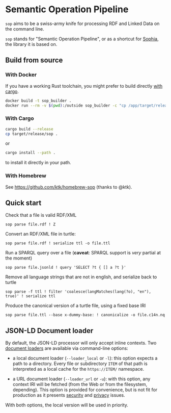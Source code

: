 Semantic Operation Pipeline
===========================

`sop` aims to be a swiss-army knife for processing RDF and Linked Data on the command line.

`sop` stands for "Semantic Operation Pipeline",
or as a shortcut for [Sophia](https://github.com/pchampin/sophia_rs),
the library it is based on.

## Build from source

### With Docker

If you have a working Rust toolchain, you might prefer to build directly [with cargo](#with_cargo).

```bash
docker build -t sop_builder .
docker run --rm -v $(pwd):/outside sop_builder -c "cp /app/target/release/sop /outside"
```

### With Cargo

```bash
cargo build --release
cp target/release/sop .
```

or

```bash
cargo install --path .
```
to install it directly in your path.

### With Homebrew

See https://github.com/ktk/homebrew-sop (thanks to @ktk).


## Quick start

Check that a file is valid RDF/XML
```
sop parse file.rdf ! Z
```

Convert an RDF/XML file in turtle:
```
sop parse file.rdf ! serialize ttl -o file.ttl
```

Run a SPARQL query over a file (**caveat**: SPARQL support is *very* partial at the moment)
```
sop parse file.jsonld ! query 'SELECT ?t { [] a ?t }'
```

Remove all language strings that are not in english, and serialize back to turtle
```
sop parse -f ttl ! filter 'coalesce(langMatches(lang(?o), "en"), true)' ! serialize ttl
```

Produce the canonical version of a turtle file, using a fixed base IRI
```
sop parse file.ttl --base x-dummy-base: ! canonicalize -o file.c14n.nq
```

## JSON-LD Document loader

By default, the JSON-LD processor will only accept inline contexts.
Two [document loaders](https://www.w3.org/TR/json-ld11-api/#remote-document-and-context-retrieval)
are available via command-line options:

* a local document loader (`--loader_local` or `-l`):
  this option expects a path to a directory.
  Every file or subdirectory `ITEM` of that path is interpreted as a local cache for the
  `https://ITEM/` namespace.

* a URL document loader (`--loader_url` or `-u`):
  with this option, any context IRI will be fetched
  (from the Web or from the filesystem, depending).
  This option is provided for convenience,
  but is not fit for production as it presents
  [security](https://www.w3.org/TR/json-ld11/#iana-security)
  and [privacy](https://www.w3.org/TR/json-ld11/#privacy) issues.

With both options, the local version will be used in priority.
